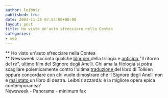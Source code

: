 ```yaml
---
author: leibniz
published: true
date: 2003-11-26 07:54:00+00:00
layout: post
title: Ho visto un'auto sfrecciare nella Contea 
categories:
- web
---
```


   **   Ho visto un'auto sfrecciare nella Contea   
**   Newsweek racconta qualche  [ blooper ](http://www.msnbc.com/news/997124.asp?cp1=1)della trilogia e [ anticipa ](http://www.msnbc.com/news/996638.asp?cp1=1)"Il ritorno del re", ultimo film del Signore degli Anelli. Chi ama la filologia si potra scagliare polemicamente contro l'ultima  [ traduzione ](http://www.panorama.it/cultura/libri/articolo/ix1-A020001021582)del libro di Tolkien oppure concordare con chi vuole dimostrare che Il Signore degli Anelli non e  [ mai stato ](http://www.minimumfax.com/libro.asp?libroID=204)un libro di destra. Leibniz azzarda: e la migliore opera epica contemporanea?   
  Newsweek - Panorama - minimum fax
